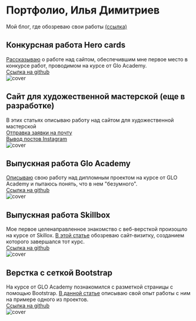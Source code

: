 # Портфолио, Илья Димитриев
Мой блог, где обозреваю свои работы [(ссылка)](https://vk.com/public204640263)
## Конкурсная работа Hero cards</br>
[Рассказываю](https://vk.com/@-204640263-hero-cards) о работе над сайтом, обеспечившим мне первое место в конкурсе работ, проводимом на курсе от Glo Academy.</br>
[Ссылка на github](https://github.com/ilyadimitriev/portfolio/tree/heroCards)</br>
![cover](https://sun9-26.userapi.com/impg/68taFNV5eJmVMYfChWJXDJC91s7PA82kHJLHfQ/iwr-5Vh-ECM.jpg?size=604x337&quality=96&sign=64d85b7ea09acf9426e8a4333fd25512&type=album)

## Сайт для художественной мастерской (еще в разработке)
В этих статьях описываю работу над сайтом для художественной мастерской</br>
[Отправка заявки на почту](https://vk.com/@-204640263-otpravka-zayavki-na-pochtu)</br>
[Вывод постов Instagram](https://vk.com/@-204640263-posti-instagram)</br>
![cover](https://sun9-64.userapi.com/impg/waB4kGJqxay8k0MpyVKrrdXGFfQr4Yy4uB6LvA/wZsMfO-HcQg.jpg?size=604x417&quality=96&sign=4a3160c894aac1a59149ba80dbb5f94a&type=album)

## Выпускная работа Glo Academy
[Описываю](https://vk.com/@-204640263-bezumnaya-diplomnaya-rabota) свою работу над дипломным проектом на курсе от GLO Academy и пытаюсь понять, что в нем "безумного".</br>
[Ссылка на github](https://github.com/ilyadimitriev/portfolio/tree/GLO_Academy_diploma)</br>
![cover](https://sun9-83.userapi.com/impg/jbP1MjSXxx96tY2X0R-FvVcZFMVH0h8emT27gg/TTsq_It6LrE.jpg?size=604x345&quality=96&sign=e833dd5a48082572e494def9239afdc3&type=album)

## Выпускная работа Skillbox</br>
Мое первое целенаправленное знакомство с веб-версткой произошло на курсе от Skillox. [В этой статье](https://vk.com/@-204640263-finalnaya-rabota-na-kurse-ot-skillbox) обозреваю сайт-визитку, созданием которого завершался тот курс.</br>
[Ссылка на github](https://github.com/ilyadimitriev/portfolio/tree/Skillbox_diploma)</br>
![cover](https://sun9-16.userapi.com/impg/QiSbZLtSHa7eXHGUGPgdNo3Xx63420zfVtnzeg/gaRlXLMxZBo.jpg?size=604x352&quality=96&sign=bfd1ae027f67926212d7df7ada1f3700&type=album)

## Верстка с сеткой Bootstrap</br>
На курсе от GLO Academy познакомился с разметкой страницы с помощью Bootstrap. [В данной статье](https://vk.com/@-204640263-primenenie-setki-bootstrap) описываю свой опыт работы с ним на примере одного из проектов.</br>
[Ссылка на github](https://github.com/ilyadimitriev/portfolio/tree/Project_with_Bootstrap)</br>
![cover](https://sun9-84.userapi.com/impg/vXwxCQd7leq2ex8EVhdm_K60G_HGFfVSWEkzIQ/_2TCmNl7Frs.jpg?size=604x328&quality=96&sign=8a6885b250a3f3b62bb588db73f82964&type=album)
